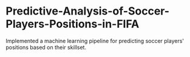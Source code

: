 # Predictive-Analysis-of-Soccer-Players-Positions-in-FIFA
Implemented a machine learning pipeline for predicting soccer players' positions  based on their skillset.



